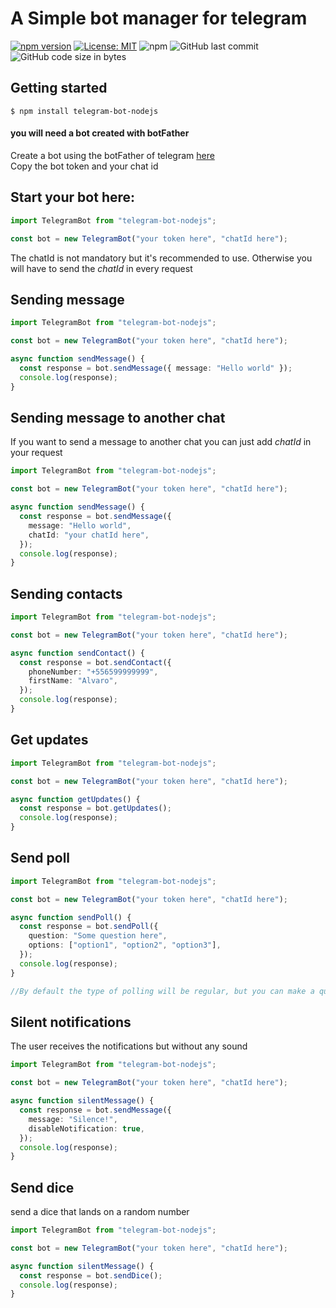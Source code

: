 # A Simple bot manager for telegram

[![npm version](https://badge.fury.io/js/telegram-bot-nodejs.svg)](https://badge.fury.io/js/telegram-bot-nodejs)
[![License: MIT](https://img.shields.io/badge/License-MIT-yellow.svg)](https://opensource.org/licenses/MIT)
![npm](https://img.shields.io/npm/dw/telegram-bot-nodejs)
![GitHub last commit](https://img.shields.io/github/last-commit/alvaroBegnini/bot-manager-telegram)
![GitHub code size in bytes](https://img.shields.io/github/languages/code-size/alvaroBegnini/bot-manager-telegram)

## **Getting started**

```
$ npm install telegram-bot-nodejs
```

#### you will need a bot created with botFather

Create a bot using the botFather of telegram [here](https://t.me/botfather)\
Copy the bot token and your chat id

## Start your bot here:

```typescript
import TelegramBot from "telegram-bot-nodejs";

const bot = new TelegramBot("your token here", "chatId here");
```

The chatId is not mandatory but it's recommended to use.
Otherwise you will have to send the _chatId_ in every request

## **Sending message**

```typescript
import TelegramBot from "telegram-bot-nodejs";

const bot = new TelegramBot("your token here", "chatId here");

async function sendMessage() {
  const response = bot.sendMessage({ message: "Hello world" });
  console.log(response);
}
```

## **Sending message to another chat**

If you want to send a message to another chat you can just add _chatId_ in your request

```typescript
import TelegramBot from "telegram-bot-nodejs";

const bot = new TelegramBot("your token here", "chatId here");

async function sendMessage() {
  const response = bot.sendMessage({
    message: "Hello world",
    chatId: "your chatId here",
  });
  console.log(response);
}
```

## **Sending contacts**

```typescript
import TelegramBot from "telegram-bot-nodejs";

const bot = new TelegramBot("your token here", "chatId here");

async function sendContact() {
  const response = bot.sendContact({
    phoneNumber: "+556599999999",
    firstName: "Alvaro",
  });
  console.log(response);
}
```

## **Get updates**

```typescript
import TelegramBot from "telegram-bot-nodejs";

const bot = new TelegramBot("your token here", "chatId here");

async function getUpdates() {
  const response = bot.getUpdates();
  console.log(response);
}
```

## **Send poll**

```typescript
import TelegramBot from "telegram-bot-nodejs";

const bot = new TelegramBot("your token here", "chatId here");

async function sendPoll() {
  const response = bot.sendPoll({
    question: "Some question here",
    options: ["option1", "option2", "option3"],
  });
  console.log(response);
}

//By default the type of polling will be regular, but you can make a quiz with {type: "quiz"}
```

## **Silent notifications**

The user receives the notifications but without any sound

```typescript
import TelegramBot from "telegram-bot-nodejs";

const bot = new TelegramBot("your token here", "chatId here");

async function silentMessage() {
  const response = bot.sendMessage({
    message: "Silence!",
    disableNotification: true,
  });
  console.log(response);
}
```

## **Send dice**

send a dice that lands on a random number

```typescript
import TelegramBot from "telegram-bot-nodejs";

const bot = new TelegramBot("your token here", "chatId here");

async function silentMessage() {
  const response = bot.sendDice();
  console.log(response);
}
```
